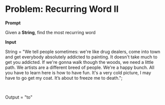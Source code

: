# Problem: Recurring Word II

**Prompt**

<p> Given a <b>String</b>, find the most recurring word</p>

**Input**

String = "We tell people sometimes: we're like drug dealers, come into town and get everybody absolutely addicted to painting. It doesn't take much to get you addicted. If we're gonna walk though the woods, we need a little path. We artists are a different breed of people. We're a happy bunch. All you have to learn here is how to have fun. It's a very cold picture, I may have to go get my coat. It’s about to freeze me to death.";

<br>

Output = "to"
